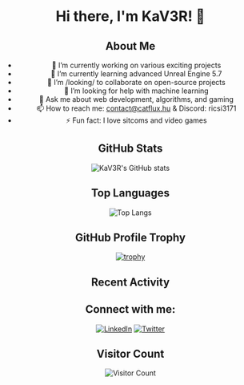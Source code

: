 <div align="center">
  <h1>Hi there, I'm KaV3R! 👋</h1>
  

  ## About Me

  - 🔭 I’m currently working on various exciting projects
  - 🌱 I’m currently learning advanced Unreal Engine 5.7
  - 👯 I’m /looking/ to collaborate on open-source projects
  - 🤔 I’m looking for help with machine learning
  - 💬 Ask me about web development, algorithms, and gaming
  - 📫 How to reach me: contact@catflux.hu & Discord: ricsi3171
  - ⚡ Fun fact: I love sitcoms and video games

  ## GitHub Stats

  ![KaV3R's GitHub stats](https://github-readme-stats.vercel.app/api?username=KaV3R&show_icons=true&theme=radical)

  ## Top Languages

  ![Top Langs](https://github-readme-stats.vercel.app/api/top-langs/?username=KaV3R&layout=compact&theme=radical)

  ## GitHub Profile Trophy

  [![trophy](https://github-profile-trophy.vercel.app/?username=KaV3R&theme=onedark)](https://github.com/ryo-ma/github-profile-trophy)

  ## Recent Activity

  <!--START_SECTION:activity-->
  <!--END_SECTION:activity-->

  ## Connect with me:

  [![LinkedIn](https://img.shields.io/badge/-LinkedIn-blue?style=flat&logo=Linkedin&logoColor=white)](https://www.linkedin.com/in/richard-heimberger-268656280)
  [![Twitter](https://img.shields.io/badge/-Twitter-blue?style=flat&logo=Twitter&logoColor=white)](https://x.com/KaV3Rcsgo)

  ## Visitor Count

  ![Visitor Count](https://profile-counter.glitch.me/KaV3R/count.svg)
</div>
